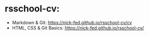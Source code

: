 # rsschool-cv:
* Markdown & Git: https://nick-fed.github.io/rsschool-cv/cv
* HTML, CSS & Git Basics: https://nick-fed.github.io/rsschool-cv/
